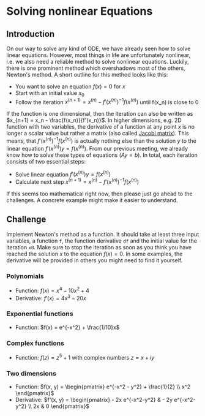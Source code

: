 # Solving nonlinear Equations

## Introduction

On our way to solve any kind of ODE, we have already seen how to solve linear equations. However, most things in life are unfortunately nonlinear, i.e. we also need a reliable method to solve nonlinear equations. Luckily, there is one prominent method which overshadows most of the others, Newton's method. A short outline for this method looks like this:

- You want to solve an equation $f(x) = 0$ for $x$
- Start with an initial value $x_0$
- Follow the iteration $x^{(n+1)} = x^{(n)} - f'(x^{(n)})^{-1}f(x^{(n)})$ until f(x_n) is close to $0$

If the function is one dimensional, then the iteration can also be written as $x_{n+1} = x_n - \frac{f(x_n)}{f'(x_n)}$. In higher dimensions, e.g. 2D function with two variables, the derivative of a function at any point $x$ is no longer a scalar value but rather a matrix (also called [Jacobi matrix](https://de.wikipedia.org/wiki/Jacobi-Matrix)). This means, that $f'(x^{(n)})^{-1}f(x^{(n)})$ is actually nothing else than the solution $y$ to the linear equation $f'(x^{(n)})y = f(x^{(n)})$. From our previous meeting, we already know how to solve these types of equations ($Ay=b$). In total, each iteration consists of two essential steps:

- Solve linear equation $f'(x^{(n)})y = f(x^{(n)})$
- Calculate next step $x^{(n+1)} = x^{(n)} - f'(x^{(n)})^{-1}f(x^{(n)})$

If this seems too mathematical right now, then please just go ahead to the challenges. A concrete example might make it easier to understand.


## Challenge

Implement Newton's method as a function. It should take at least three input variables, a function `f`, the function derivative `df` and the initial value for the iteration `x0`. Make sure to stop the iteration as soon as you think you have reached the solution $x$ to the equation $f(x)=0$. In some examples, the derivative will be provided in others you might need to find it yourself.

### Polynomials
- Function: $f(x) = x^4 - 10x^2 + 4$ 
- Derivative: $f'(x) = 4x^3 - 20x$

### Exponential functions
- Function: $f(x) = e^{-x^2} + \frac{1/10}x$

### Complex functions
- Function: $f(z) = z^5 + 1$ with complex numbers $z = x + iy$

### Two dimensions
- Function: $f(x, y) = \begin{pmatrix} e^{-x^2 - y^2} + \frac{1}{2} \\ x^2 \end{pmatrix}$
- Derivative: $f'(x, y) = \begin{pmatrix} - 2x e^{-x^2-y^2} & - 2y e^{-x^2-y^2} \\ 2x & 0 \end{pmatrix}$